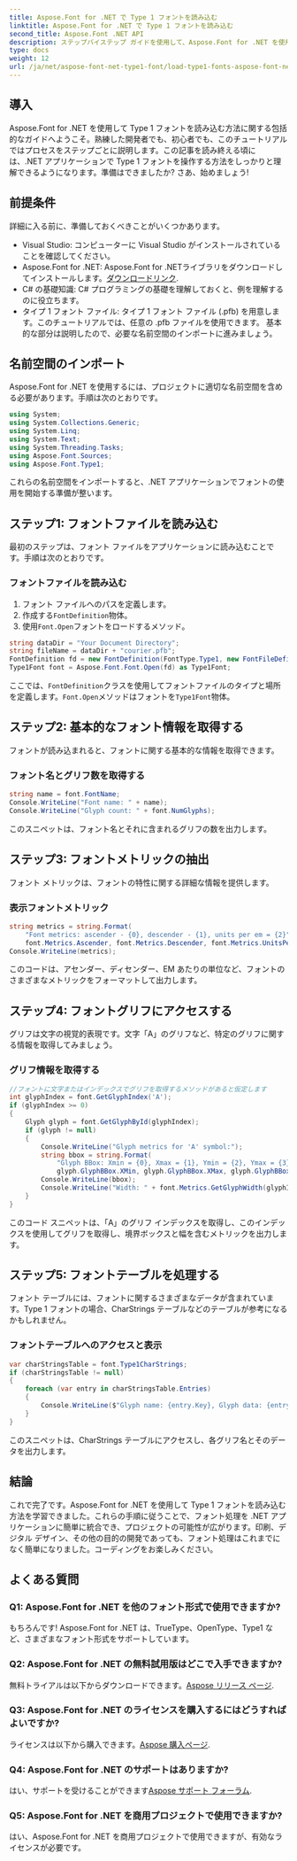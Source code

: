 ```yaml
---
title: Aspose.Font for .NET で Type 1 フォントを読み込む
linktitle: Aspose.Font for .NET で Type 1 フォントを読み込む
second_title: Aspose.Font .NET API
description: ステップバイステップ ガイドを使用して、Aspose.Font for .NET を使用して Type 1 フォントを読み込む方法を学習します。.NET アプリケーションでのフォント処理を習得したい開発者に最適です。
type: docs
weight: 12
url: /ja/net/aspose-font-net-type1-font/load-type1-fonts-aspose-font-net/
---
```

## 導入
Aspose.Font for .NET を使用して Type 1 フォントを読み込む方法に関する包括的なガイドへようこそ。熟練した開発者でも、初心者でも、このチュートリアルではプロセスをステップごとに説明します。この記事を読み終える頃には、.NET アプリケーションで Type 1 フォントを操作する方法をしっかりと理解できるようになります。準備はできましたか? さあ、始めましょう!
## 前提条件
詳細に入る前に、準備しておくべきことがいくつかあります。
- Visual Studio: コンピューターに Visual Studio がインストールされていることを確認してください。
-  Aspose.Font for .NET: Aspose.Font for .NETライブラリをダウンロードしてインストールします。[ダウンロードリンク](https://releases.aspose.com/font/net/).
- C# の基礎知識: C# プログラミングの基礎を理解しておくと、例を理解するのに役立ちます。
- タイプ 1 フォント ファイル: タイプ 1 フォント ファイル (.pfb) を用意します。このチュートリアルでは、任意の .pfb ファイルを使用できます。
基本的な部分は説明したので、必要な名前空間のインポートに進みましょう。
## 名前空間のインポート
Aspose.Font for .NET を使用するには、プロジェクトに適切な名前空間を含める必要があります。手順は次のとおりです。
```csharp
using System;
using System.Collections.Generic;
using System.Linq;
using System.Text;
using System.Threading.Tasks;
using Aspose.Font.Sources;
using Aspose.Font.Type1;
```
これらの名前空間をインポートすると、.NET アプリケーションでフォントの使用を開始する準備が整います。
## ステップ1: フォントファイルを読み込む
最初のステップは、フォント ファイルをアプリケーションに読み込むことです。手順は次のとおりです。
### フォントファイルを読み込む
1. フォント ファイルへのパスを定義します。
2. 作成する`FontDefinition`物体。
3. 使用`Font.Open`フォントをロードするメソッド。
```csharp
string dataDir = "Your Document Directory";
string fileName = dataDir + "courier.pfb";
FontDefinition fd = new FontDefinition(FontType.Type1, new FontFileDefinition("pfb", new FileSystemStreamSource(fileName)));
Type1Font font = Aspose.Font.Font.Open(fd) as Type1Font;
```
ここでは、`FontDefinition`クラスを使用してフォントファイルのタイプと場所を定義します。`Font.Open`メソッドはフォントを`Type1Font`物体。
## ステップ2: 基本的なフォント情報を取得する
フォントが読み込まれると、フォントに関する基本的な情報を取得できます。
### フォント名とグリフ数を取得する
```csharp
string name = font.FontName;
Console.WriteLine("Font name: " + name);
Console.WriteLine("Glyph count: " + font.NumGlyphs);
```
このスニペットは、フォント名とそれに含まれるグリフの数を出力します。 
## ステップ3: フォントメトリックの抽出
フォント メトリックは、フォントの特性に関する詳細な情報を提供します。
### 表示フォントメトリック
```csharp
string metrics = string.Format(
    "Font metrics: ascender - {0}, descender - {1}, units per em = {2}",
    font.Metrics.Ascender, font.Metrics.Descender, font.Metrics.UnitsPerEM);
Console.WriteLine(metrics);
```
このコードは、アセンダー、ディセンダー、EM あたりの単位など、フォントのさまざまなメトリックをフォーマットして出力します。
## ステップ4: フォントグリフにアクセスする
グリフは文字の視覚的表現です。文字「A」のグリフなど、特定のグリフに関する情報を取得してみましょう。
### グリフ情報を取得する
```csharp
//フォントに文字またはインデックスでグリフを取得するメソッドがあると仮定します
int glyphIndex = font.GetGlyphIndex('A');
if (glyphIndex >= 0)
{
    Glyph glyph = font.GetGlyphById(glyphIndex);
    if (glyph != null)
    {
        Console.WriteLine("Glyph metrics for 'A' symbol:");
        string bbox = string.Format(
            "Glyph BBox: Xmin = {0}, Xmax = {1}, Ymin = {2}, Ymax = {3}",
            glyph.GlyphBBox.XMin, glyph.GlyphBBox.XMax, glyph.GlyphBBox.YMin, glyph.GlyphBBox.YMax);
        Console.WriteLine(bbox);
        Console.WriteLine("Width: " + font.Metrics.GetGlyphWidth(glyphIndex));
    }
}
```
このコード スニペットは、「A」のグリフ インデックスを取得し、このインデックスを使用してグリフを取得し、境界ボックスと幅を含むメトリックを出力します。
## ステップ5: フォントテーブルを処理する
フォント テーブルには、フォントに関するさまざまなデータが含まれています。Type 1 フォントの場合、CharStrings テーブルなどのテーブルが参考になるかもしれません。
### フォントテーブルへのアクセスと表示
```csharp
var charStringsTable = font.Type1CharStrings;
if (charStringsTable != null)
{
    foreach (var entry in charStringsTable.Entries)
    {
        Console.WriteLine($"Glyph name: {entry.Key}, Glyph data: {entry.Value}");
    }
}
```
このスニペットは、CharStrings テーブルにアクセスし、各グリフ名とそのデータを出力します。
## 結論
これで完了です。Aspose.Font for .NET を使用して Type 1 フォントを読み込む方法を学習できました。これらの手順に従うことで、フォント処理を .NET アプリケーションに簡単に統合でき、プロジェクトの可能性が広がります。印刷、デジタル デザイン、その他の目的の開発であっても、フォント処理はこれまでになく簡単になりました。コーディングをお楽しみください。
## よくある質問
### Q1: Aspose.Font for .NET を他のフォント形式で使用できますか?
もちろんです! Aspose.Font for .NET は、TrueType、OpenType、Type1 など、さまざまなフォント形式をサポートしています。
### Q2: Aspose.Font for .NET の無料試用版はどこで入手できますか?
無料トライアルは以下からダウンロードできます。[Aspose リリース ページ](https://releases.aspose.com/).
### Q3: Aspose.Font for .NET のライセンスを購入するにはどうすればよいですか?
ライセンスは以下から購入できます。[Aspose 購入ページ](https://purchase.aspose.com/buy).
### Q4: Aspose.Font for .NET のサポートはありますか?
はい、サポートを受けることができます[Aspose サポート フォーラム](https://forum.aspose.com/c/font/41).
### Q5: Aspose.Font for .NET を商用プロジェクトで使用できますか?
はい、Aspose.Font for .NET を商用プロジェクトで使用できますが、有効なライセンスが必要です。
